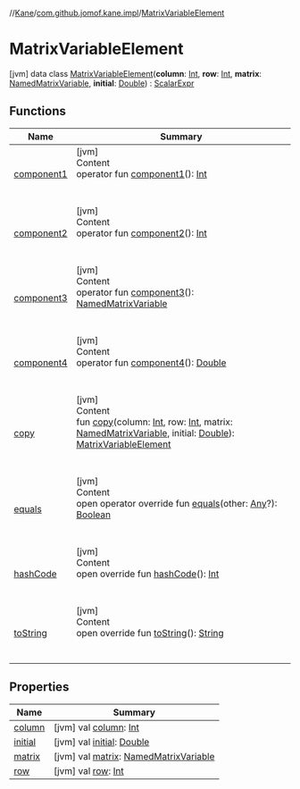 //[Kane](../../index.md)/[com.github.jomof.kane.impl](../index.md)/[MatrixVariableElement](index.md)



# MatrixVariableElement  
 [jvm] data class [MatrixVariableElement](index.md)(**column**: [Int](https://kotlinlang.org/api/latest/jvm/stdlib/kotlin/-int/index.html), **row**: [Int](https://kotlinlang.org/api/latest/jvm/stdlib/kotlin/-int/index.html), **matrix**: [NamedMatrixVariable](../-named-matrix-variable/index.md), **initial**: [Double](https://kotlinlang.org/api/latest/jvm/stdlib/kotlin/-double/index.html)) : [ScalarExpr](../-scalar-expr/index.md)   


## Functions  
  
|  Name|  Summary| 
|---|---|
| <a name="com.github.jomof.kane.impl/MatrixVariableElement/component1/#/PointingToDeclaration/"></a>[component1](component1.md)| <a name="com.github.jomof.kane.impl/MatrixVariableElement/component1/#/PointingToDeclaration/"></a>[jvm]  <br>Content  <br>operator fun [component1](component1.md)(): [Int](https://kotlinlang.org/api/latest/jvm/stdlib/kotlin/-int/index.html)  <br><br><br>
| <a name="com.github.jomof.kane.impl/MatrixVariableElement/component2/#/PointingToDeclaration/"></a>[component2](component2.md)| <a name="com.github.jomof.kane.impl/MatrixVariableElement/component2/#/PointingToDeclaration/"></a>[jvm]  <br>Content  <br>operator fun [component2](component2.md)(): [Int](https://kotlinlang.org/api/latest/jvm/stdlib/kotlin/-int/index.html)  <br><br><br>
| <a name="com.github.jomof.kane.impl/MatrixVariableElement/component3/#/PointingToDeclaration/"></a>[component3](component3.md)| <a name="com.github.jomof.kane.impl/MatrixVariableElement/component3/#/PointingToDeclaration/"></a>[jvm]  <br>Content  <br>operator fun [component3](component3.md)(): [NamedMatrixVariable](../-named-matrix-variable/index.md)  <br><br><br>
| <a name="com.github.jomof.kane.impl/MatrixVariableElement/component4/#/PointingToDeclaration/"></a>[component4](component4.md)| <a name="com.github.jomof.kane.impl/MatrixVariableElement/component4/#/PointingToDeclaration/"></a>[jvm]  <br>Content  <br>operator fun [component4](component4.md)(): [Double](https://kotlinlang.org/api/latest/jvm/stdlib/kotlin/-double/index.html)  <br><br><br>
| <a name="com.github.jomof.kane.impl/MatrixVariableElement/copy/#kotlin.Int#kotlin.Int#com.github.jomof.kane.impl.NamedMatrixVariable#kotlin.Double/PointingToDeclaration/"></a>[copy](copy.md)| <a name="com.github.jomof.kane.impl/MatrixVariableElement/copy/#kotlin.Int#kotlin.Int#com.github.jomof.kane.impl.NamedMatrixVariable#kotlin.Double/PointingToDeclaration/"></a>[jvm]  <br>Content  <br>fun [copy](copy.md)(column: [Int](https://kotlinlang.org/api/latest/jvm/stdlib/kotlin/-int/index.html), row: [Int](https://kotlinlang.org/api/latest/jvm/stdlib/kotlin/-int/index.html), matrix: [NamedMatrixVariable](../-named-matrix-variable/index.md), initial: [Double](https://kotlinlang.org/api/latest/jvm/stdlib/kotlin/-double/index.html)): [MatrixVariableElement](index.md)  <br><br><br>
| <a name="com.github.jomof.kane.impl/MatrixVariableElement/equals/#kotlin.Any?/PointingToDeclaration/"></a>[equals](equals.md)| <a name="com.github.jomof.kane.impl/MatrixVariableElement/equals/#kotlin.Any?/PointingToDeclaration/"></a>[jvm]  <br>Content  <br>open operator override fun [equals](equals.md)(other: [Any](https://kotlinlang.org/api/latest/jvm/stdlib/kotlin/-any/index.html)?): [Boolean](https://kotlinlang.org/api/latest/jvm/stdlib/kotlin/-boolean/index.html)  <br><br><br>
| <a name="com.github.jomof.kane.impl/MatrixVariableElement/hashCode/#/PointingToDeclaration/"></a>[hashCode](hash-code.md)| <a name="com.github.jomof.kane.impl/MatrixVariableElement/hashCode/#/PointingToDeclaration/"></a>[jvm]  <br>Content  <br>open override fun [hashCode](hash-code.md)(): [Int](https://kotlinlang.org/api/latest/jvm/stdlib/kotlin/-int/index.html)  <br><br><br>
| <a name="com.github.jomof.kane.impl/MatrixVariableElement/toString/#/PointingToDeclaration/"></a>[toString](to-string.md)| <a name="com.github.jomof.kane.impl/MatrixVariableElement/toString/#/PointingToDeclaration/"></a>[jvm]  <br>Content  <br>open override fun [toString](to-string.md)(): [String](https://kotlinlang.org/api/latest/jvm/stdlib/kotlin/-string/index.html)  <br><br><br>


## Properties  
  
|  Name|  Summary| 
|---|---|
| <a name="com.github.jomof.kane.impl/MatrixVariableElement/column/#/PointingToDeclaration/"></a>[column](column.md)| <a name="com.github.jomof.kane.impl/MatrixVariableElement/column/#/PointingToDeclaration/"></a> [jvm] val [column](column.md): [Int](https://kotlinlang.org/api/latest/jvm/stdlib/kotlin/-int/index.html)   <br>
| <a name="com.github.jomof.kane.impl/MatrixVariableElement/initial/#/PointingToDeclaration/"></a>[initial](initial.md)| <a name="com.github.jomof.kane.impl/MatrixVariableElement/initial/#/PointingToDeclaration/"></a> [jvm] val [initial](initial.md): [Double](https://kotlinlang.org/api/latest/jvm/stdlib/kotlin/-double/index.html)   <br>
| <a name="com.github.jomof.kane.impl/MatrixVariableElement/matrix/#/PointingToDeclaration/"></a>[matrix](matrix.md)| <a name="com.github.jomof.kane.impl/MatrixVariableElement/matrix/#/PointingToDeclaration/"></a> [jvm] val [matrix](matrix.md): [NamedMatrixVariable](../-named-matrix-variable/index.md)   <br>
| <a name="com.github.jomof.kane.impl/MatrixVariableElement/row/#/PointingToDeclaration/"></a>[row](row.md)| <a name="com.github.jomof.kane.impl/MatrixVariableElement/row/#/PointingToDeclaration/"></a> [jvm] val [row](row.md): [Int](https://kotlinlang.org/api/latest/jvm/stdlib/kotlin/-int/index.html)   <br>

